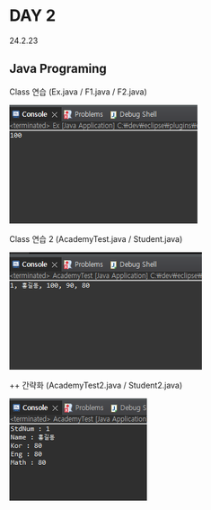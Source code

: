# DAY 2
24.2.23

## Java Programing

Class 연습 (Ex.java / F1.java / F2.java)

![이미지](./img/ex.PNG)

Class 연습 2 (AcademyTest.java / Student.java)

![이미지](./img/student.PNG)

  ++ 간략화 (AcademyTest2.java / Student2.java)

![이미지](./img/student2.PNG)
